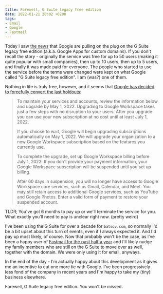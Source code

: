 ```yaml
---
title: Farewell, G Suite legacy free edition
date: 2022-01-21 20:02 +0200
tags:
- Email
- Google
- Fastmail
---
```


Today I saw [the news](https://www.theverge.com/2022/1/19/22891509/g-suite-legacy-free-google-apps-workspace-upgrade) that Google are pulling on the plug on the
G Suite legacy free edition (a.k.a. Google Apps for custom domains).
If you don't recall the story - originally the service was free for up to
50 users (making it quite popular with small companies), then up to 10 users, then up to 5 users, and finally it was made
paid for everyone. The people who started to use the service before the
terms were changed were kept on what Google called "G Suite legacy free edition".
I am (was?) one of them.

Nothing in life is truly free, however, and it seems that [Google has decided
to forcefully convert the last holdouts](https://support.google.com/a/answer/60217):

> To maintain your services and accounts, review the information below and upgrade by May 1, 2022. Upgrading to Google Workspace takes just a few steps with no disruption to your users. After you upgrade you can use your new subscription at no cost until at least July 1, 2022.
>
> If you choose to wait, Google will begin upgrading subscriptions automatically on May 1, 2022. We will upgrade your organization to a new Google Workspace subscription based on the features you currently use.
>
> To complete the upgrade, set up Google Workspace billing before July 1, 2022. If you don't provide your payment information, your Google Workspace subscription will be suspended until you set up billing.
>
> After 60 days in suspension, you will no longer have access to Google Workspace core services, such as Gmail, Calendar, and Meet. You may still retain access to additional Google services, such as YouTube and Google Photos. Enter a valid form of payment to restore your suspended account.

TLDR; You've got 6 months to pay up or we'll terminate the service for you. What exactly you'll need to pay is unclear right now. (pretty weird)

I've been using the G Suite for over a decade for `batsov.com`, so normally I'd be a bit upset about this turn of events, even if I always expected it. And I'd pay up most likely, of course. Now that probably won't be the case, as I've been a happy user of [Fastmail for the past half a year](https://metaredux.com/posts/2021/07/31/hasta-la-vista-gmail.html) and I'll likely nudge my family members who are still on the G Suite to move over as well, together with the domain. We were only using it for email, anyways.

In the end of the day - I'm actually happy about this development as it gives me an incentive to cut one more tie with Google. I've been progressively less fond of the company in recent years and I'm happy to take my (tiny) business elsewhere.

Farewell, G Suite legacy free edition. You won't be missed.
